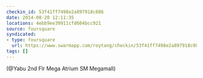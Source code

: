 ```yaml
---
checkin_id: 53f41ff7498e2a897918c086
date: 2014-08-20 12:11:35
locations: 4ebb9ee39911cfd604bcc921
source: foursquare
syndicated:
- type: foursquare
  url: https://www.swarmapp.com/roytang/checkin/53f41ff7498e2a897918c086
tags: []
---
```


 (@Yabu 2nd Flr Mega Atrium SM Megamall)